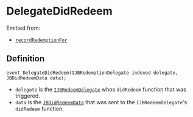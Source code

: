 # DelegateDidRedeem

Emitted from:

* [`recordRedemptionFor`](../write/recordredemptionfor.md)

## Definition

```solidity
event DelegateDidRedeem(IJBRedemptionDelegate indexed delegate, JBDidRedeemData data);
```

* `delegate` is the [`IJBRedeemDelegate`](../../../../../../protocol/specifications/interfaces/ijbredeemdelegate.md) whos `didRedeem` function that was triggered.
* `data` is the [`JBDidRedeemData`](../../../../data-structures/jbdidredeemdata.md) that was sent to the `IJBRedeemDelegate`'s `didRedeem` function.
